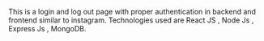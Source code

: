 This is a login and log out page with proper authentication in backend and frontend similar to instagram. Technologies used are React JS , Node Js , Express Js , MongoDB.
